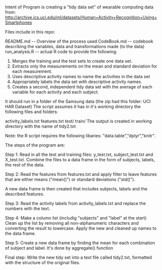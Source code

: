 Intent of Program is creating a "tidy data set" of wearable computing data from: http://archive.ics.uci.edu/ml/datasets/Human+Activity+Recognition+Using+Smartphones

Files include in this repo:

README.md -- Overview of the process used
CodeBook.md -- codebook describing the variables, data and transformations made (to the data)
run_analysis.R -- actual R code to provide the following:

1. Merges the training and the test sets to create one data set.  
2. Extracts only the measurements on the mean and standard deviation for each measurement. 
3. Uses descriptive activity names to name the activities in the data set 
4. Appropriately labels the data set with descriptive activity names. 
5. Creates a second, independent tidy data set with the average of each variable for each activity and each subject.

It should run in a folder of the Samsung data (the zip had this folder: UCI HAR Dataset) The script assumes it has in it's working directory the following files and folders:

activity_labels.txt
features.txt
test/
train/
The output is created in working directory with the name of tidy2.txt

Note: the R script requires the following libaries:  "data.table","dplyr","knitr".

The steps of the program are:

Step 1:
Read in all the test and training files: y_test.txt, subject_test.txt and X_test.txt.
Combine the files to a data frame in the form of subjects, labels, the rest of the data.

Step 2:
Read the features from features.txt and apply filter to leave features that are either means ("mean()") or standard deviations ("std()"). 

A new data frame is then created that includes subjects, labels and the described features.

Step 3:
Read the activity labels from activity_labels.txt and replace the numbers with the text.

Step 4:
Make a column list (includig "subjects" and "label" at the start)
Clean up the list by removing all non-alphanumeric characters and converting the result to lowercase.
Apply the new and cleaned up names to the data frame.

Step 5:
Create a new data frame by finding the mean for each combination of subject and label. It's done by aggregate() function

Final step:
Write the new tidy set into a text file called tidy2.txt, formatted with the structure of the original files.
